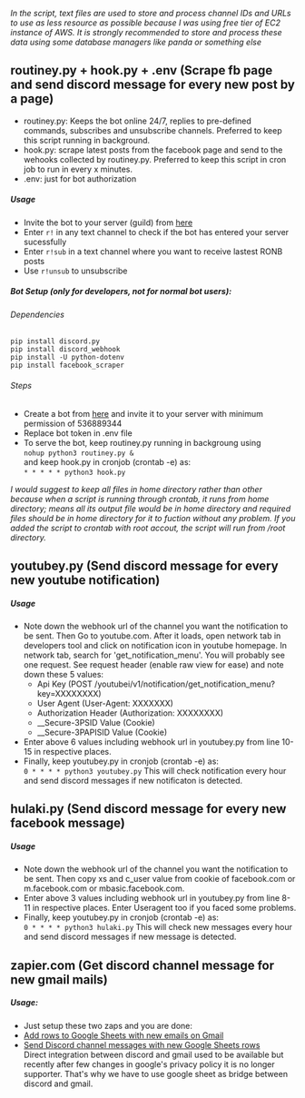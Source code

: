 _In the script, text files are used to store and process channel IDs and URLs to use as less resource as possible because I was using free tier of EC2 instance of AWS. It is strongly recommended to store and process these data using some database managers like panda or something else_

## __routiney.py + hook.py + .env__ (Scrape fb page and send discord message for every new post by a page)

- routiney.py: Keeps the bot online 24/7, replies to pre-defined commands, subscribes and unsubscribe channels. Preferred to keep this script running in background.
- hook.py: scrape latest posts from the facebook page and send to the wehooks collected by routiney.py. Preferred to keep this script in cron job to run in every x minutes.
- .env: just for bot authorization

##### Usage
- Invite the bot to your server (guild) from [here](https://discord.com/api/oauth2/authorize?client_id=786534057437691914&permissions=8&scope=bot)
- Enter `r!` in any text channel to check if the bot has entered your server sucessfully
- Enter `r!sub` in a text channel where you want to receive lastest RONB posts
- Use `r!unsub` to unsubscribe

##### Bot Setup (only for developers, not for normal bot users):

###### Dependencies
```pip install discord.py```<br>
```pip install discord_webhook```<br>
```pip install -U python-dotenv``` <br>
```pip install facebook_scraper```<br>

###### Steps
- Create a bot from [here](https://discord.com/developers/applications/) and invite it to your server with minimum permission of 536889344
- Replace bot token in .env file
- To serve the bot, keep routiney.py running in backgroung using<br>
```nohup python3 routiney.py &``` <br>
and keep hook.py in cronjob (crontab -e) as: <br>
```* * * * * python3 hook.py```

_I would suggest to keep all files in home directory rather than other because when a script is running through crontab, it runs from home directory; means all its output file would be in home directory and required files should be in home directory for it to fuction without any problem. If you added the script to crontab with root accout, the script will run from /root directory._


## __youtubey.py__ (Send discord message for every new youtube notification)

##### Usage
 - Note down the webhook url of the channel you want the notification to be sent. Then Go to youtube.com. After it loads, open network tab in developers tool and click on notification icon in youtube homepage. In network tab, search for 'get_notification_menu'. You will probably see one request. See request header (enable raw view for ease) and note down these 5 values: 
    - Api Key (POST /youtubei/v1/notification/get_notification_menu?key=XXXXXXXX)
    - User Agent (User-Agent: XXXXXXX)
    - Authorization Header (Authorization: XXXXXXXX)
    - __Secure-3PSID Value (Cookie)
    - __Secure-3PAPISID Value (Cookie)
- Enter above 6 values including webhook url in youtubey.py from line 10-15 in respective places.
- Finally, keep youtubey.py in cronjob (crontab -e) as: <br>
```0 * * * * python3 youtubey.py```
This will check notification every hour and send discord messages if new notificaton is detected.

## __hulaki.py__ (Send discord message for every new facebook message)

##### Usage
 - Note down the webhook url of the channel you want the notification to be sent. Then copy xs and c_user value from cookie of facebook.com or m.facebook.com or mbasic.facebook.com.
 -  Enter above 3 values including webhook url in youtubey.py from line 8-11 in respective places. Enter Useragent too if you faced some problems.
- Finally, keep youtubey.py in cronjob (crontab -e) as: <br>
```0 * * * * python3 hulaki.py```
This will check new messages every hour and send discord messages if new message is detected.

## __zapier.com__ (Get discord channel message for new gmail mails)

##### Usage:
- Just setup these two zaps and you are done:
 - [Add rows to Google Sheets with new emails on Gmail](https://zapier.com/app/editor/114807052/nodes/114807052/auth)
 - [Send Discord channel messages with new Google Sheets rows](https://zapier.com/app/editor/114807030/nodes/114807030/auth) <br>
Direct integration between discord and gmail used to be available but recently after few changes in google's privacy policy it is no longer supporter. That's why we have to use google sheet as bridge between discord and gmail.
